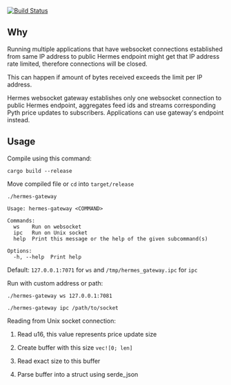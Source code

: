 [![Build Status](https://img.shields.io/github/actions/workflow/status/RexCloud/hermes-gateway/rust.yml?style=for-the-badge)](https://github.com/RexCloud/hermes-gateway/actions)

## Why ##
Running multiple applications that have websocket connections established from same IP address to public Hermes endpoint might get that IP address rate limited, therefore connections will be closed.

This can happen if amount of bytes received exceeds the limit per IP address.

Hermes websocket gateway establishes only one websocket connection to public Hermes endpoint, aggregates feed ids and streams corresponding Pyth price updates to subscribers. Applications can use gateway's endpoint instead.

## Usage ##

Compile using this command:

```shell
cargo build --release
```

Move compiled file or `cd` into `target/release`

```shell
./hermes-gateway
```

```
Usage: hermes-gateway <COMMAND>

Commands:
  ws    Run on websocket
  ipc   Run on Unix socket
  help  Print this message or the help of the given subcommand(s)

Options:
  -h, --help  Print help
```

Default: `127.0.0.1:7071` for `ws` and `/tmp/hermes_gateway.ipc` for `ipc`

Run with custom address or path:

```shell
./hermes-gateway ws 127.0.0.1:7081
```

```shell
./hermes-gateway ipc /path/to/socket
```

Reading from Unix socket connection:

1. Read u16, this value represents price update size

2. Create buffer with this size `vec![0; len]`

3. Read exact size to this buffer

4. Parse buffer into a struct using serde_json
